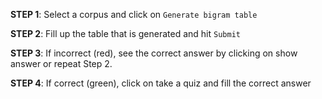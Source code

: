 **STEP 1**: Select a corpus and click on `Generate bigram table`

**STEP 2**: Fill up the table that is generated and hit `Submit`

**STEP 3**: If incorrect (red), see the correct answer by clicking on show answer or repeat Step 2.

**STEP 4**: If correct (green), click on take a quiz and fill the correct answer
